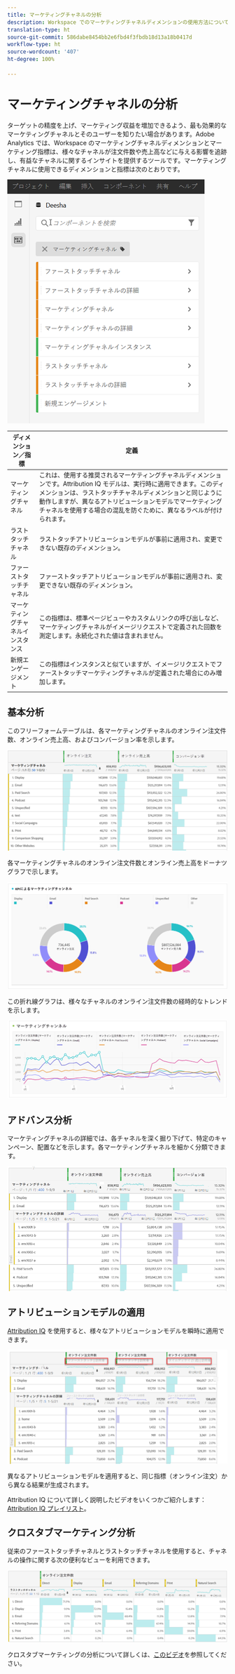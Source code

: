 ```yaml
---
title: マーケティングチャネルの分析
description: Workspace でのマーケティングチャネルディメンションの使用方法について説明します。
translation-type: ht
source-git-commit: 586dabe8454bb2e6fbd4f3fbdb18d13a18b0417d
workflow-type: ht
source-wordcount: '407'
ht-degree: 100%

---
```



# マーケティングチャネルの分析

ターゲットの精度を上げ、マーケティング収益を増加できるよう、最も効果的なマーケティングチャネルとそのユーザーを知りたい場合があります。Adobe Analytics では、Workspace のマーケティングチャネルディメンションとマーケティング指標は、様々なチャネルが注文件数や売上高などに与える影響を追跡し、有益なチャネルに関するインサイトを提供するツールです。マーケティングチャネルに使用できるディメンションと指標は次のとおりです。

![](assets/mc-dims.png)

| ディメンション／指標 | 定義 |
|---|---|
| マーケティングチャネル | これは、使用する推奨されるマーケティングチャネルディメンションです。Attribution IQ モデルは、実行時に適用できます。このディメンションは、ラストタッチチャネルディメンションと同じように動作しますが、異なるアトリビューションモデルでマーケティングチャネルを使用する場合の混乱を防ぐために、異なるラベルが付けられます。 |
| ラストタッチチャネル | ラストタッチアトリビューションモデルが事前に適用され、変更できない既存のディメンション。 |
| ファーストタッチチャネル | ファーストタッチアトリビューションモデルが事前に適用され、変更できない既存のディメンション。 |
| マーケティングチャネルインスタンス | この指標は、標準ページビューやカスタムリンクの呼び出しなど、マーケティングチャネルがイメージリクエストで定義された回数を測定します。永続化された値は含まれません。 |
| 新規エンゲージメント | この指標はインスタンスと似ていますが、イメージリクエストでファーストタッチマーケティングチャネルが定義された場合にのみ増加します。 |

## 基本分析

このフリーフォームテーブルは、各マーケティングチャネルのオンライン注文件数、オンライン売上高、およびコンバージョン率を示します。

![](assets/mc-viz1.png)

各マーケティングチャネルのオンライン注文件数とオンライン売上高をドーナツグラフで示します。

![](assets/mc-viz2.png)

この折れ線グラフは、様々なチャネルのオンライン注文件数の経時的なトレンドを示します。

![](assets/mc-viz3.png)

## アドバンス分析

マーケティングチャネルの詳細では、各チャネルを深く掘り下げて、特定のキャンペーン、配置などを示します。各マーケティングチャネルを細かく分類できます。

![](assets/mc-viz4.png)

## アトリビューションモデルの適用

[Attribution IQ](https://docs.adobe.com/content/help/ja-JP/analytics/analyze/analysis-workspace/panels/attribution.html) を使用すると、様々なアトリビューションモデルを瞬時に適用できます。

![](assets/mc-viz5.png)

異なるアトリビューションモデルを適用すると、同じ指標（オンライン注文）から異なる結果が生成されます。

Attribution IQ について詳しく説明したビデオをいくつかご紹介します：[Attribution IQ プレイリスト](https://www.youtube.com/playlist?list=PL2tCx83mn7GuDzYEZ8jQlaScruZr3tBTR)。

## クロスタブマーケティング分析

従来のファーストタッチチャネルとラストタッチチャネルを使用すると、チャネルの操作に関する次の便利なビューを利用できます。

![](assets/mc-viz6.png)

クロスタブマーケティングの分析について詳しくは、[このビデオ](https://www.youtube.com/watch?v=M3EOdONa-3E)を参照してください。
